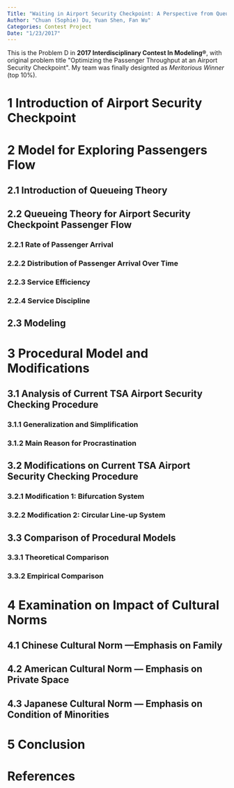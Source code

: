 ```yaml
---
Title: "Waiting in Airport Security Checkpoint: A Perspective from Queueing Theory"
Author: "Chuan (Sophie) Du, Yuan Shen, Fan Wu"
Categories: Contest Project
Date: "1/23/2017"
---
```


This is the Problem D in **2017 Interdisciplinary Contest In Modeling®**, with original problem title "Optimizing the Passenger Throughput at an Airport Security
Checkpoint". My team was finally designted as *Meritorious Winner* (top 10%).


# 1 Introduction of Airport Security Checkpoint

# 2 Model for Exploring Passengers Flow

## 2.1 Introduction of Queueing Theory

## 2.2 Queueing Theory for Airport Security Checkpoint Passenger Flow

### 2.2.1 Rate of Passenger Arrival
### 2.2.2 Distribution of Passenger Arrival Over Time
### 2.2.3 Service Efficiency
### 2.2.4 Service Discipline

## 2.3 Modeling

# 3 Procedural Model and Modifications
## 3.1 Analysis of Current TSA Airport Security Checking Procedure
### 3.1.1 Generalization and Simplification
### 3.1.2 Main Reason for Procrastination

## 3.2 Modifications on Current TSA Airport Security Checking Procedure
### 3.2.1 Modification 1: Bifurcation System
### 3.2.2 Modification 2: Circular Line-up System
## 3.3 Comparison of Procedural Models
### 3.3.1 Theoretical Comparison
### 3.3.2 Empirical Comparison

# 4 Examination on Impact of Cultural Norms
## 4.1 Chinese Cultural Norm —Emphasis on Family
## 4.2 American Cultural Norm — Emphasis on Private Space
## 4.3 Japanese Cultural Norm — Emphasis on Condition of Minorities

# 5 Conclusion

# References
